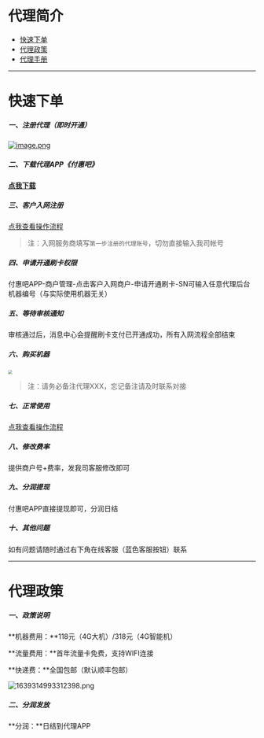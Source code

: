 # 代理简介

- [快速下单](#快速下单)
- [代理政策](#代理政策)
- [代理手册](#代理手册)

---

# 快速下单

##### **一、注册代理（即时开通）**

[![image.png](../media/1567519864869188-20211217210928965.png)](https://fuhuibaapi.fuhuiba.ltd/agent/register?userMobile=FHB18969764555)

##### **二、下载代理APP《付惠吧》**

[**点我下载**](http://fhbweb.fuhuiba.ltd/Download/AppDownload.html)

##### **三、客户入网注册**

[点我查看操作流程](tool/fhb.md)

> 注：入网服务商填写`第一步注册的代理账号`，切勿直接输入我司帐号

##### **四、申请开通刷卡权限**

付惠吧APP-商户管理-点击客户入网商户-申请开通刷卡-SN可输入任意代理后台机器编号（与实际使用机器无关）

##### **五、等待审核通知**

审核通过后，消息中心会提醒刷卡支付已开通成功，所有入网流程全部结束

##### **六、购买机器**

[<img src="../media/58971366cf7c6_610.jpg" style="zoom:50%;" />](http://kmshop.zjkmkj.com/pages/goods_details/index?id=29)



> 注：请务必备注代理XXX，忘记备注请及时联系对接

##### **七、正常使用**

[点我查看操作流程](tool/fhb.md)

##### **八、修改费率**

提供商户号+费率，发我司客服修改即可

##### **九、分润提现**

付惠吧APP直接提现即可，分润日结

##### **十、其他问题**

如有问题请随时通过右下角在线客服（蓝色客服按钮）联系



------

# 代理政策

##### **一、政策说明**

**机器费用：**118元（4G大机）/318元（4G智能机）

**流量费用：**首年流量卡免费，支持WIFI连接

**快递费：**全国包邮（默认顺丰包邮）

![1639314993312398.png](../media/1639314993312398.png)

##### **二、分润发放**

**分润：**日结到代理APP